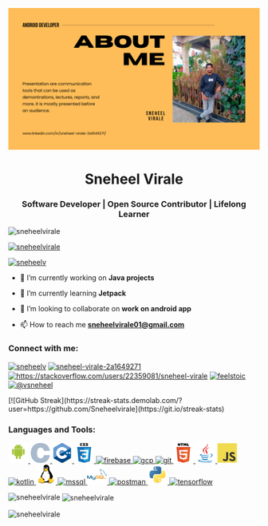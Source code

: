 ![logo](https://github.com/Sneheelvirale/Sneheelvirale/blob/main/Creative%20Portfolio%20Presentation%20Template.png)
<h1 align="center">Sneheel Virale</h1>
<h3 align="center">Software Developer | Open Source Contributor | Lifelong Learner</h3>

<p align="left"> <img src="https://komarev.com/ghpvc/?username=sneheelvirale&label=Profile%20views&color=0e75b6&style=flat" alt="sneheelvirale" /> </p>

<p align="left"> <a href="https://github.com/ryo-ma/github-profile-trophy"><img src="https://github-profile-trophy.vercel.app/?username=sneheelvirale" alt="sneheelvirale" /></a> </p>

<p align="left"> <a href="https://twitter.com/sneheelv" target="blank"><img src="https://img.shields.io/twitter/follow/sneheelv?logo=twitter&style=for-the-badge" alt="sneheelv" /></a> </p>

- 🔭 I’m currently working on **Java projects**

- 🌱 I’m currently learning **Jetpack**

- 👯 I’m looking to collaborate on **work on android app**

- 📫 How to reach me **sneheelvirale01@gmail.com**

<h3 align="left">Connect with me:</h3>
<p align="left">
<a href="https://twitter.com/sneheelv" target="blank"><img align="center" src="https://raw.githubusercontent.com/rahuldkjain/github-profile-readme-generator/master/src/images/icons/Social/twitter.svg" alt="sneheelv" height="30" width="40" /></a>
<a href="https://linkedin.com/in/sneheel-virale-2a1649271" target="blank"><img align="center" src="https://raw.githubusercontent.com/rahuldkjain/github-profile-readme-generator/master/src/images/icons/Social/linked-in-alt.svg" alt="sneheel-virale-2a1649271" height="30" width="40" /></a>
<a href="https://stackoverflow.com/users/https://stackoverflow.com/users/22359081/sneheel-virale" target="blank"><img align="center" src="https://raw.githubusercontent.com/rahuldkjain/github-profile-readme-generator/master/src/images/icons/Social/stack-overflow.svg" alt="https://stackoverflow.com/users/22359081/sneheel-virale" height="30" width="40" /></a>
<a href="https://instagram.com/feelstoic" target="blank"><img align="center" src="https://raw.githubusercontent.com/rahuldkjain/github-profile-readme-generator/master/src/images/icons/Social/instagram.svg" alt="feelstoic" height="30" width="40" /></a>
<a href="https://www.hackerrank.com/@vsneheel" target="blank"><img align="center" src="https://raw.githubusercontent.com/rahuldkjain/github-profile-readme-generator/master/src/images/icons/Social/hackerrank.svg" alt="@vsneheel" height="30" width="40" /></a>
</p>
[![GitHub Streak](https://streak-stats.demolab.com/?user=https://github.com/Sneheelvirale](https://git.io/streak-stats)

<h3 align="left">Languages and Tools:</h3>
<p align="left"> <a href="https://developer.android.com" target="_blank" rel="noreferrer"> <img src="https://raw.githubusercontent.com/devicons/devicon/master/icons/android/android-original-wordmark.svg" alt="android" width="40" height="40"/> </a> <a href="https://www.cprogramming.com/" target="_blank" rel="noreferrer"> <img src="https://raw.githubusercontent.com/devicons/devicon/master/icons/c/c-original.svg" alt="c" width="40" height="40"/> </a> <a href="https://www.w3schools.com/cpp/" target="_blank" rel="noreferrer"> <img src="https://raw.githubusercontent.com/devicons/devicon/master/icons/cplusplus/cplusplus-original.svg" alt="cplusplus" width="40" height="40"/> </a> <a href="https://www.w3schools.com/css/" target="_blank" rel="noreferrer"> <img src="https://raw.githubusercontent.com/devicons/devicon/master/icons/css3/css3-original-wordmark.svg" alt="css3" width="40" height="40"/> </a> <a href="https://firebase.google.com/" target="_blank" rel="noreferrer"> <img src="https://www.vectorlogo.zone/logos/firebase/firebase-icon.svg" alt="firebase" width="40" height="40"/> </a> <a href="https://cloud.google.com" target="_blank" rel="noreferrer"> <img src="https://www.vectorlogo.zone/logos/google_cloud/google_cloud-icon.svg" alt="gcp" width="40" height="40"/> </a> <a href="https://git-scm.com/" target="_blank" rel="noreferrer"> <img src="https://www.vectorlogo.zone/logos/git-scm/git-scm-icon.svg" alt="git" width="40" height="40"/> </a> <a href="https://www.w3.org/html/" target="_blank" rel="noreferrer"> <img src="https://raw.githubusercontent.com/devicons/devicon/master/icons/html5/html5-original-wordmark.svg" alt="html5" width="40" height="40"/> </a> <a href="https://www.java.com" target="_blank" rel="noreferrer"> <img src="https://raw.githubusercontent.com/devicons/devicon/master/icons/java/java-original.svg" alt="java" width="40" height="40"/> </a> <a href="https://developer.mozilla.org/en-US/docs/Web/JavaScript" target="_blank" rel="noreferrer"> <img src="https://raw.githubusercontent.com/devicons/devicon/master/icons/javascript/javascript-original.svg" alt="javascript" width="40" height="40"/> </a> <a href="https://kotlinlang.org" target="_blank" rel="noreferrer"> <img src="https://www.vectorlogo.zone/logos/kotlinlang/kotlinlang-icon.svg" alt="kotlin" width="40" height="40"/> </a> <a href="https://www.linux.org/" target="_blank" rel="noreferrer"> <img src="https://raw.githubusercontent.com/devicons/devicon/master/icons/linux/linux-original.svg" alt="linux" width="40" height="40"/> </a> <a href="https://www.microsoft.com/en-us/sql-server" target="_blank" rel="noreferrer"> <img src="https://www.svgrepo.com/show/303229/microsoft-sql-server-logo.svg" alt="mssql" width="40" height="40"/> </a> <a href="https://www.mysql.com/" target="_blank" rel="noreferrer"> <img src="https://raw.githubusercontent.com/devicons/devicon/master/icons/mysql/mysql-original-wordmark.svg" alt="mysql" width="40" height="40"/> </a> <a href="https://postman.com" target="_blank" rel="noreferrer"> <img src="https://www.vectorlogo.zone/logos/getpostman/getpostman-icon.svg" alt="postman" width="40" height="40"/> </a> <a href="https://www.python.org" target="_blank" rel="noreferrer"> <img src="https://raw.githubusercontent.com/devicons/devicon/master/icons/python/python-original.svg" alt="python" width="40" height="40"/> </a> <a href="https://www.tensorflow.org" target="_blank" rel="noreferrer"> <img src="https://www.vectorlogo.zone/logos/tensorflow/tensorflow-icon.svg" alt="tensorflow" width="40" height="40"/> </a> </p>

<p><img align="left" src="https://github-readme-stats.vercel.app/api/top-langs?username=sneheelvirale&show_icons=true&locale=en&layout=compact" alt="sneheelvirale" /></p>

<p>&nbsp;<img align="center" src="https://github-readme-stats.vercel.app/api?username=sneheelvirale&show_icons=true&locale=en" alt="sneheelvirale" /></p>

<p><img align="center" src="https://github-readme-streak-stats.herokuapp.com/?user=sneheelvirale&" alt="sneheelvirale" /></p>
